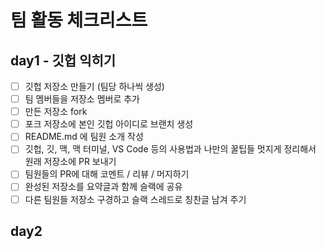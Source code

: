 # 팀 활동 체크리스트 

## day1 - 깃헙 익히기

- [ ] 깃헙 저장소 만들기 (팀당 하나씩 생성)
- [ ] 팀 멤버들을 저장소 멤버로 추가
- [ ] 만든 저장소 fork
- [ ] 포크 저장소에 본인 깃헙 아이디로 브랜치 생성
- [ ] README.md 에 팀원 소개 작성
- [ ] 깃헙, 깃, 맥, 맥 터미널, VS Code 등의 사용법과 나만의 꿀팁들 멋지게 정리해서 원래 저장소에 PR 보내기
- [ ] 팀원들의 PR에 대해 코멘트 / 리뷰 / 머지하기
- [ ] 완성된 저장소를 요약글과 함께 슬랙에 공유
- [ ] 다른 팀원들 저장소 구경하고 슬랙 스레드로 칭찬글 남겨 주기

## day2 